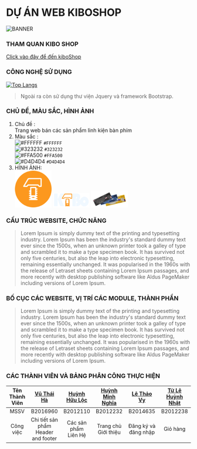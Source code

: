 # DỰ ÁN WEB KIBOSHOP
![BANNER](https://dusthuynh.github.io/kiboShop/media/icon_logo/icon_kibo1.png)
### THAM QUAN KIBO SHOP
[Click vào đây để đến kiboShop](https://dusthuynh.github.io/kiboShop/)

### CÔNG NGHỆ SỬ DỤNG
[![Top Langs](https://github-readme-stats.vercel.app/api/top-langs/?username=Dusthuynh&exclude_repo=CTU,frontendmentor,Dusthuynh,BTCT188,dusthuynh.github.io,nghiacutephomaique&layout=compact)](https://github.com/Dusthuynh/kiboShop)
>Ngoài ra còn sử dụng thư viện Jquery và framework Bootstrap.
### CHỦ ĐỀ, MÀU SẮC, HÌNH ẢNH
1. Chủ đề : <br/> Trang web bán các sản phẩm linh kiện bàn phím
1. Màu sắc : <br/>
        ![#FFFFFF](https://via.placeholder.com/15/FFFFFF/000000?text=+) `#FFFFFF` <br/>
        ![#323232](https://via.placeholder.com/15/323232/000000?text=+) `#323232` <br/>
        ![#FFA500](https://via.placeholder.com/15/FFA500/000000?text=+) `#FFA500` <br/>
        ![#D4D4D4](https://via.placeholder.com/15/D4D4D4/000000?text=+) `#D4D4D4` <br/>
1. HÌNH ẢNH:<br/>
        <img src="https://raw.githubusercontent.com/Dusthuynh/CTU/main/CT188_Nhap%20mon%20lap%20trinh%20Web/thuyettrinh/icon.png"  width="100">
        <img src="https://raw.githubusercontent.com/Dusthuynh/CTU/main/CT188_Nhap%20mon%20lap%20trinh%20Web/thuyettrinh/logo.png"  width="100">
        <img src="https://raw.githubusercontent.com/Dusthuynh/CTU/main/CT188_Nhap%20mon%20lap%20trinh%20Web/thuyettrinh/banphim.png"  width="100">
### CẤU TRÚC WEBSITE, CHỨC NĂNG
>Lorem Ipsum is simply dummy text of the printing and typesetting industry. Lorem Ipsum has been the industry's standard dummy text ever since the 1500s, when an unknown printer took a galley of type and scrambled it to make a type specimen book. It has survived not only five centuries, but also the leap into electronic typesetting, remaining essentially unchanged. It was popularised in the 1960s with the release of Letraset sheets containing Lorem Ipsum passages, and more recently with desktop publishing software like Aldus PageMaker including versions of Lorem Ipsum.
### BỐ CỤC CÁC WEBSITE, VỊ TRÍ CÁC MODULE, THÀNH PHẦN
>Lorem Ipsum is simply dummy text of the printing and typesetting industry. Lorem Ipsum has been the industry's standard dummy text ever since the 1500s, when an unknown printer took a galley of type and scrambled it to make a type specimen book. It has survived not only five centuries, but also the leap into electronic typesetting, remaining essentially unchanged. It was popularised in the 1960s with the release of Letraset sheets containing Lorem Ipsum passages, and more recently with desktop publishing software like Aldus PageMaker including versions of Lorem Ipsum.
### CÁC THÀNH VIÊN VÀ BẢNG PHÂN CÔNG THỰC HIỆN
| Tên Thành Viên | [Vũ Thái Hà](https://github.com/ThaiHa279) | [Huỳnh Hữu Lộc](https://github.com/huynhhuuloc129) | [Huỳnh Minh Nghĩa](https://github.com/Dusthuynh) | [Lê Thảo Vy](https://github.com/lethaowe) | [Từ Lê Huỳnh Nhật](https://github.com/Tarykege) | 
| :---: | :---: | :---: | :---: | :---: | :---: | 
| MSSV | B2016960 | B2012110 | B2012232 | B2014635 | B2012238 | 
| Công việc | Chi tiết sản phẩm <br/> Header and footer | Các sản phẩm <br/> Liên Hệ  | Trang chủ <br/> Giới thiệu | Đăng ký và đăng nhập | Giỏ hàng |
